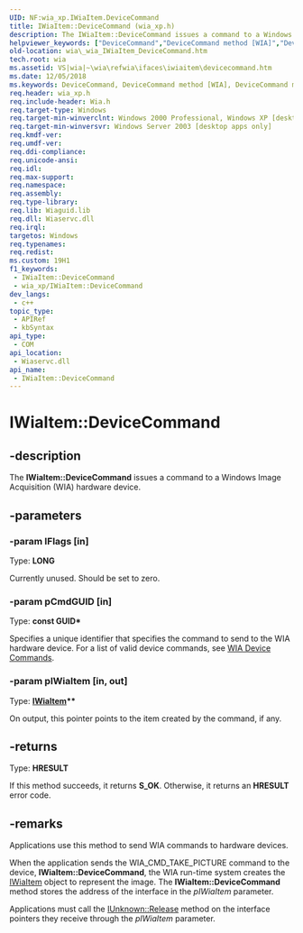 ```yaml
---
UID: NF:wia_xp.IWiaItem.DeviceCommand
title: IWiaItem::DeviceCommand (wia_xp.h)
description: The IWiaItem::DeviceCommand issues a command to a Windows Image Acquisition (WIA) hardware device.
helpviewer_keywords: ["DeviceCommand","DeviceCommand method [WIA]","DeviceCommand method [WIA]","IWiaItem interface","IWiaItem interface [WIA]","DeviceCommand method","IWiaItem.DeviceCommand","IWiaItem::DeviceCommand","_wia_IWiaItem_DeviceCommand","wia._wia_IWiaItem_DeviceCommand","wia_xp/IWiaItem::DeviceCommand"]
old-location: wia\_wia_IWiaItem_DeviceCommand.htm
tech.root: wia
ms.assetid: VS|wia|~\wia\refwia\ifaces\iwiaitem\devicecommand.htm
ms.date: 12/05/2018
ms.keywords: DeviceCommand, DeviceCommand method [WIA], DeviceCommand method [WIA],IWiaItem interface, IWiaItem interface [WIA],DeviceCommand method, IWiaItem.DeviceCommand, IWiaItem::DeviceCommand, _wia_IWiaItem_DeviceCommand, wia._wia_IWiaItem_DeviceCommand, wia_xp/IWiaItem::DeviceCommand
req.header: wia_xp.h
req.include-header: Wia.h
req.target-type: Windows
req.target-min-winverclnt: Windows 2000 Professional, Windows XP [desktop apps only]
req.target-min-winversvr: Windows Server 2003 [desktop apps only]
req.kmdf-ver: 
req.umdf-ver: 
req.ddi-compliance: 
req.unicode-ansi: 
req.idl: 
req.max-support: 
req.namespace: 
req.assembly: 
req.type-library: 
req.lib: Wiaguid.lib
req.dll: Wiaservc.dll
req.irql: 
targetos: Windows
req.typenames: 
req.redist: 
ms.custom: 19H1
f1_keywords:
 - IWiaItem::DeviceCommand
 - wia_xp/IWiaItem::DeviceCommand
dev_langs:
 - c++
topic_type:
 - APIRef
 - kbSyntax
api_type:
 - COM
api_location:
 - Wiaservc.dll
api_name:
 - IWiaItem::DeviceCommand
---
```


# IWiaItem::DeviceCommand


## -description

The <b>IWiaItem::DeviceCommand</b> issues a command to a Windows Image Acquisition (WIA) hardware device.

## -parameters

### -param lFlags [in]

Type: <b>LONG</b>

Currently unused. Should be set to zero.

### -param pCmdGUID [in]

Type: <b>const GUID*</b>

Specifies a unique identifier that specifies the command to send to the WIA hardware device. For a list of valid device commands, see <a href="/windows/desktop/wia/-wia-wia-device-commands">WIA Device Commands</a>.

### -param pIWiaItem [in, out]

Type: <b><a href="/windows/desktop/api/wia_xp/nn-wia_xp-iwiaitem">IWiaItem</a>**</b>

On output, this pointer points to the item created by the command, if any.

## -returns

Type: <b>HRESULT</b>

If this method succeeds, it returns <b xmlns:loc="http://microsoft.com/wdcml/l10n">S_OK</b>. Otherwise, it returns an <b xmlns:loc="http://microsoft.com/wdcml/l10n">HRESULT</b> error code.

## -remarks

Applications use this method to send WIA commands to hardware devices. 

When the application sends the WIA_CMD_TAKE_PICTURE command to the device, <b>IWiaItem::DeviceCommand</b>, the WIA run-time system creates the <a href="/windows/desktop/api/wia_xp/nn-wia_xp-iwiaitem">IWiaItem</a> object to represent the image. The <b>IWiaItem::DeviceCommand</b> method stores the address of the interface in the <i>pIWiaItem</i>  parameter. 

Applications must call the <a href="/windows/desktop/api/unknwn/nf-unknwn-iunknown-release">IUnknown::Release</a> method on the interface pointers they receive through the <i>pIWiaItem</i> parameter.

